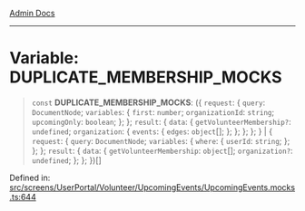[Admin Docs](/)

***

# Variable: DUPLICATE\_MEMBERSHIP\_MOCKS

> `const` **DUPLICATE\_MEMBERSHIP\_MOCKS**: (\{ `request`: \{ `query`: `DocumentNode`; `variables`: \{ `first`: `number`; `organizationId`: `string`; `upcomingOnly`: `boolean`; \}; \}; `result`: \{ `data`: \{ `getVolunteerMembership?`: `undefined`; `organization`: \{ `events`: \{ `edges`: `object`[]; \}; \}; \}; \}; \} \| \{ `request`: \{ `query`: `DocumentNode`; `variables`: \{ `where`: \{ `userId`: `string`; \}; \}; \}; `result`: \{ `data`: \{ `getVolunteerMembership`: `object`[]; `organization?`: `undefined`; \}; \}; \})[]

Defined in: [src/screens/UserPortal/Volunteer/UpcomingEvents/UpcomingEvents.mocks.ts:644](https://github.com/PalisadoesFoundation/talawa-admin/blob/main/src/screens/UserPortal/Volunteer/UpcomingEvents/UpcomingEvents.mocks.ts#L644)

